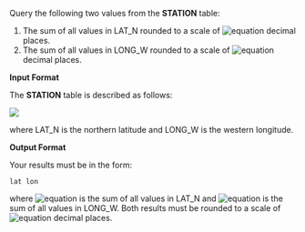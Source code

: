 Query the following two values from the __STATION__ table:

1. The sum of all values in LAT_N rounded to a scale of ![equation](https://latex.codecogs.com/svg.latex?\inline&space;2) decimal places.
2. The sum of all values in LONG_W rounded to a scale of ![equation](https://latex.codecogs.com/svg.latex?\inline&space;2) decimal places.

__Input Format__

The __STATION__ table is described as follows:

![](https://github.com/avtomato/HackerRank/blob/master/SQL/img/1449345840-5f0a551030-Station.jpg)

where LAT_N is the northern latitude and LONG_W is the western longitude.

__Output Format__

Your results must be in the form:
```commandline
lat lon
```
where ![equation](https://latex.codecogs.com/svg.latex?\inline&space;lat) is the sum of all values in LAT_N and ![equation](https://latex.codecogs.com/svg.latex?\inline&space;lon) is the sum of all values in LONG_W. Both results must be rounded to a scale of ![equation](https://latex.codecogs.com/svg.latex?\inline&space;2) decimal places.